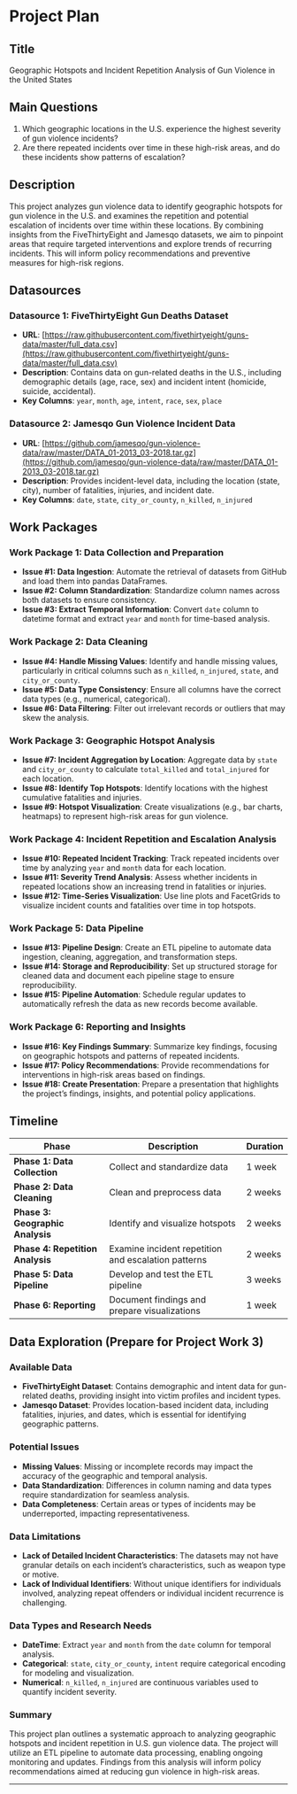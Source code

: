 # Project Plan

## Title
Geographic Hotspots and Incident Repetition Analysis of Gun Violence in the United States

## Main Questions
1. Which geographic locations in the U.S. experience the highest severity of gun violence incidents?
2. Are there repeated incidents over time in these high-risk areas, and do these incidents show patterns of escalation?

## Description
This project analyzes gun violence data to identify geographic hotspots for gun violence in the U.S. and examines the repetition and potential escalation of incidents over time within these locations. By combining insights from the FiveThirtyEight and Jamesqo datasets, we aim to pinpoint areas that require targeted interventions and explore trends of recurring incidents. This will inform policy recommendations and preventive measures for high-risk regions.

## Datasources

### Datasource 1: FiveThirtyEight Gun Deaths Dataset
- **URL**: [https://raw.githubusercontent.com/fivethirtyeight/guns-data/master/full_data.csv](https://raw.githubusercontent.com/fivethirtyeight/guns-data/master/full_data.csv)
- **Description**: Contains data on gun-related deaths in the U.S., including demographic details (age, race, sex) and incident intent (homicide, suicide, accidental).
- **Key Columns**: `year`, `month`, `age`, `intent`, `race`, `sex`, `place`

### Datasource 2: Jamesqo Gun Violence Incident Data
- **URL**: [https://github.com/jamesqo/gun-violence-data/raw/master/DATA_01-2013_03-2018.tar.gz](https://github.com/jamesqo/gun-violence-data/raw/master/DATA_01-2013_03-2018.tar.gz)
- **Description**: Provides incident-level data, including the location (state, city), number of fatalities, injuries, and incident date.
- **Key Columns**: `date`, `state`, `city_or_county`, `n_killed`, `n_injured`

## Work Packages

### Work Package 1: Data Collection and Preparation
- **Issue #1: Data Ingestion**: Automate the retrieval of datasets from GitHub and load them into pandas DataFrames.
- **Issue #2: Column Standardization**: Standardize column names across both datasets to ensure consistency.
- **Issue #3: Extract Temporal Information**: Convert `date` column to datetime format and extract `year` and `month` for time-based analysis.

### Work Package 2: Data Cleaning
- **Issue #4: Handle Missing Values**: Identify and handle missing values, particularly in critical columns such as `n_killed`, `n_injured`, `state`, and `city_or_county`.
- **Issue #5: Data Type Consistency**: Ensure all columns have the correct data types (e.g., numerical, categorical).
- **Issue #6: Data Filtering**: Filter out irrelevant records or outliers that may skew the analysis.

### Work Package 3: Geographic Hotspot Analysis
- **Issue #7: Incident Aggregation by Location**: Aggregate data by `state` and `city_or_county` to calculate `total_killed` and `total_injured` for each location.
- **Issue #8: Identify Top Hotspots**: Identify locations with the highest cumulative fatalities and injuries.
- **Issue #9: Hotspot Visualization**: Create visualizations (e.g., bar charts, heatmaps) to represent high-risk areas for gun violence.

### Work Package 4: Incident Repetition and Escalation Analysis
- **Issue #10: Repeated Incident Tracking**: Track repeated incidents over time by analyzing `year` and `month` data for each location.
- **Issue #11: Severity Trend Analysis**: Assess whether incidents in repeated locations show an increasing trend in fatalities or injuries.
- **Issue #12: Time-Series Visualization**: Use line plots and FacetGrids to visualize incident counts and fatalities over time in top hotspots.

### Work Package 5: Data Pipeline
- **Issue #13: Pipeline Design**: Create an ETL pipeline to automate data ingestion, cleaning, aggregation, and transformation steps.
- **Issue #14: Storage and Reproducibility**: Set up structured storage for cleaned data and document each pipeline stage to ensure reproducibility.
- **Issue #15: Pipeline Automation**: Schedule regular updates to automatically refresh the data as new records become available.

### Work Package 6: Reporting and Insights
- **Issue #16: Key Findings Summary**: Summarize key findings, focusing on geographic hotspots and patterns of repeated incidents.
- **Issue #17: Policy Recommendations**: Provide recommendations for interventions in high-risk areas based on findings.
- **Issue #18: Create Presentation**: Prepare a presentation that highlights the project’s findings, insights, and potential policy applications.

## Timeline

| Phase                         | Description                                          | Duration    |
|-------------------------------|------------------------------------------------------|-------------|
| **Phase 1: Data Collection**  | Collect and standardize data                         | 1 week      |
| **Phase 2: Data Cleaning**    | Clean and preprocess data                            | 2 weeks     |
| **Phase 3: Geographic Analysis** | Identify and visualize hotspots                     | 2 weeks     |
| **Phase 4: Repetition Analysis** | Examine incident repetition and escalation patterns | 2 weeks     |
| **Phase 5: Data Pipeline**    | Develop and test the ETL pipeline                    | 3 weeks     |
| **Phase 6: Reporting**        | Document findings and prepare visualizations         | 1 week      |

## Data Exploration (Prepare for Project Work 3)

### Available Data
- **FiveThirtyEight Dataset**: Contains demographic and intent data for gun-related deaths, providing insight into victim profiles and incident types.
- **Jamesqo Dataset**: Provides location-based incident data, including fatalities, injuries, and dates, which is essential for identifying geographic patterns.

### Potential Issues
- **Missing Values**: Missing or incomplete records may impact the accuracy of the geographic and temporal analysis.
- **Data Standardization**: Differences in column naming and data types require standardization for seamless analysis.
- **Data Completeness**: Certain areas or types of incidents may be underreported, impacting representativeness.

### Data Limitations
- **Lack of Detailed Incident Characteristics**: The datasets may not have granular details on each incident’s characteristics, such as weapon type or motive.
- **Lack of Individual Identifiers**: Without unique identifiers for individuals involved, analyzing repeat offenders or individual incident recurrence is challenging.

### Data Types and Research Needs
- **DateTime**: Extract `year` and `month` from the `date` column for temporal analysis.
- **Categorical**: `state`, `city_or_county`, `intent` require categorical encoding for modeling and visualization.
- **Numerical**: `n_killed`, `n_injured` are continuous variables used to quantify incident severity.

### Summary
This project plan outlines a systematic approach to analyzing geographic hotspots and incident repetition in U.S. gun violence data. The project will utilize an ETL pipeline to automate data processing, enabling ongoing monitoring and updates. Findings from this analysis will inform policy recommendations aimed at reducing gun violence in high-risk areas.

---

